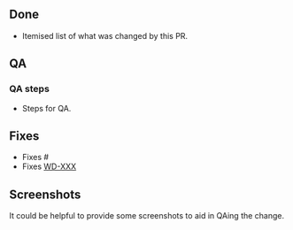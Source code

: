 ## Done

 - Itemised list of what was changed by this PR.

## QA

### QA steps

 - Steps for QA.

## Fixes

 - Fixes #
 - Fixes [WD-XXX](https://warthogs.atlassian.net/browse/WD-XXX)

## Screenshots

It could be helpful to provide some screenshots to aid in QAing the change.
